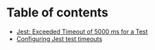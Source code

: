 # Table of contents

* [Jest: Exceeded Timeout of 5000 ms for a Test](README.md)
* [Configuring Jest test timeouts](configuring-jest-test-timeouts.md)
